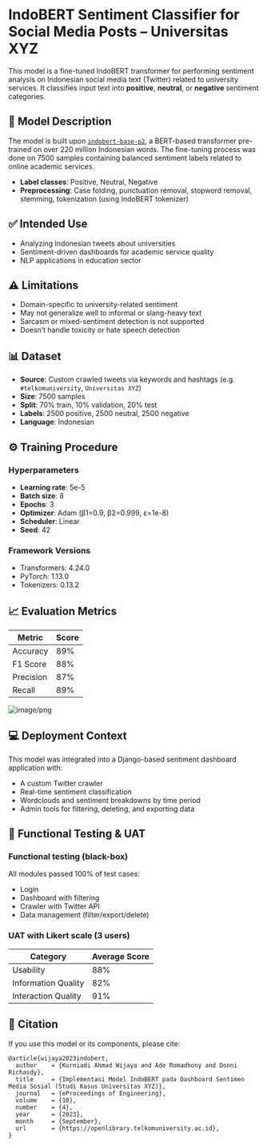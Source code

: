 
# IndoBERT Sentiment Classifier for Social Media Posts – Universitas XYZ

This model is a fine-tuned IndoBERT transformer for performing sentiment analysis on Indonesian social media text (Twitter) related to university services. It classifies input text into **positive**, **neutral**, or **negative** sentiment categories.

## 🧠 Model Description

The model is built upon [`indobert-base-p2`](https://huggingface.co/indobenchmark/indobert-base-p2), a BERT-based transformer pre-trained on over 220 million Indonesian words. The fine-tuning process was done on 7500 samples containing balanced sentiment labels related to online academic services.

- **Label classes**: Positive, Neutral, Negative
- **Preprocessing**: Case folding, punctuation removal, stopword removal, stemming, tokenization (using IndoBERT tokenizer)

## ✅ Intended Use

- Analyzing Indonesian tweets about universities
- Sentiment-driven dashboards for academic service quality
- NLP applications in education sector

## ⚠️ Limitations

- Domain-specific to university-related sentiment
- May not generalize well to informal or slang-heavy text
- Sarcasm or mixed-sentiment detection is not supported
- Doesn’t handle toxicity or hate speech detection

## 📊 Dataset

- **Source**: Custom crawled tweets via keywords and hashtags (e.g. `#telkomuniversity`, `Universitas XYZ`)
- **Size**: 7500 samples
- **Split**: 70% train, 10% validation, 20% test
- **Labels**: 2500 positive, 2500 neutral, 2500 negative
- **Language**: Indonesian

## ⚙️ Training Procedure

### Hyperparameters

- **Learning rate**: 5e-5  
- **Batch size**: 8  
- **Epochs**: 3  
- **Optimizer**: Adam (β1=0.9, β2=0.999, ε=1e-8)  
- **Scheduler**: Linear  
- **Seed**: 42

### Framework Versions

- Transformers: 4.24.0  
- PyTorch: 1.13.0  
- Tokenizers: 0.13.2  

## 📈 Evaluation Metrics

| Metric    | Score |
|-----------|-------|
| Accuracy  | 89%   |
| F1 Score  | 88%   |
| Precision | 87%   |
| Recall    | 89%   |


![image/png](https://cdn-uploads.huggingface.co/production/uploads/6157d43f013078aa50b55498/XHIlRUdocdHHG578yaKN7.png)


## 💻 Deployment Context

This model was integrated into a Django-based sentiment dashboard application with:
- A custom Twitter crawler
- Real-time sentiment classification
- Wordclouds and sentiment breakdowns by time period
- Admin tools for filtering, deleting, and exporting data

## 🧪 Functional Testing & UAT

### Functional testing (black-box)

All modules passed 100% of test cases:
- Login  
- Dashboard with filtering  
- Crawler with Twitter API  
- Data management (filter/export/delete)

### UAT with Likert scale (3 users)

| Category           | Average Score |
|--------------------|---------------|
| Usability          | 88%           |
| Information Quality| 82%           |
| Interaction Quality| 91%           |

## 📄 Citation

If you use this model or its components, please cite:
```
@article{wijaya2023indobert,
  author    = {Kurniadi Ahmad Wijaya and Ade Romadhony and Donni Richasdy},
  title     = {Implementasi Model IndoBERT pada Dashboard Sentimen Media Sosial (Studi Kasus Universitas XYZ)},
  journal   = {eProceedings of Engineering},
  volume    = {10},
  number    = {4},
  year      = {2023},
  month     = {September},
  url       = {https://openlibrary.telkomuniversity.ac.id},
}
```